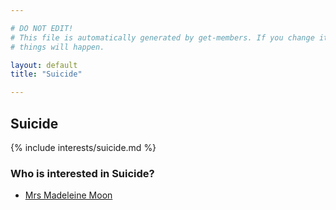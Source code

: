 ```yaml
---

# DO NOT EDIT!
# This file is automatically generated by get-members. If you change it, bad
# things will happen.

layout: default
title: "Suicide"

---
```


## Suicide

{% include interests/suicide.md %}

### Who is interested in Suicide?


* [Mrs Madeleine Moon](/members/mrs-madeleine-moon.html)
